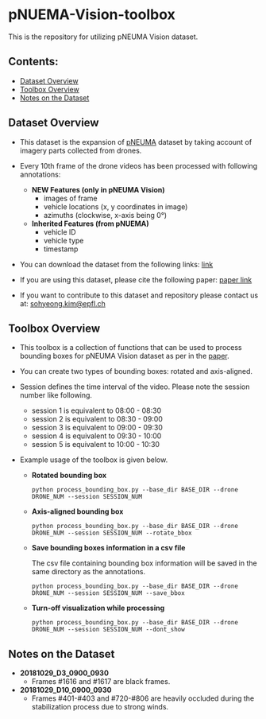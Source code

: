 # pNUEMA-Vision-toolbox

This is the repository for utilizing pNEUMA Vision dataset.

## Contents:
- [Dataset Overview](#dataset-overview)
- [Toolbox Overview](#toolbox-overview)
- [Notes on the Dataset](#notes-on-the-dataset)



## Dataset Overview
- This dataset is the expansion of [pNEUMA](https://open-traffic.epfl.ch/) dataset by taking account of imagery parts collected from drones.
- Every 10th frame of the drone videos has been processed with following annotations:
    - **NEW Features (only in pNEUMA Vision)**
        - images of frame
        - vehicle locations (x, y coordinates in image)
        - azimuths (clockwise, x-axis being 0&deg;)
    - **Inherited Features (from pNUEMA)**
        - vehicle ID
        - vehicle type
        - timestamp

- You can download the dataset from the following links: [link](https://doi.org/10.5281/zenodo.7426506)

- If you are using this dataset, please cite the following paper: [paper link](https://doi.org/10.1016/j.trc.2022.103966)

- If you want to contribute to this dataset and repository please contact us at: sohyeong.kim@epfl.ch

    <!-- <details>
    <summary> 2018/10/29 09:00 - 09:30 </summary>

    | Location | Download Link   | 
    |--------|---|
    |  D1 |  TBA |
    | D2 |  TBA |   
    | D3 | TBA   | 
    | D4 |  TBA |   
    | D5 | TBA   | 
    | D6 |  TBA |   
    | D7 | TBA   | 
    | D8 |  TBA |   
    | D9 | TBA   | 
    | D10 |  TBA |   
    </details>
    <details>
    <summary> 2018/10/29 08:00 - 08:30 </summary>

    | Location | Download Link   | 
    |--------|---|
    |  D2 |  TBA |
    | D3 |  TBA |  
    </details>
    <details>
    <summary> 2018/10/29 08:30 - 09:00 </summary>

    | Location | Download Link   | 
    |--------|---|
    |  D2 |  TBA |
    | D3 |  TBA |  
    </details>
    <details>
    <summary> 2018/10/29 09:30 - 10:00 </summary>

    | Location | Download Link   | 
    |--------|---|
    |  D2 |  TBA |
    | D3 |  TBA |  
    </details>
    <details>
    <summary> 2018/10/29 10:00 - 10:30 </summary>

    | Location | Download Link   | 
    |--------|---|
    |  D2 |  TBA |
    | D3 |  TBA |  
    | D8 |  TBA |
    </details> -->



## Toolbox Overview
- This toolbox is a collection of functions that can be used to process bounding boxes for pNEUMA Vision dataset as per in the [paper](https://doi.org/10.1016/j.trc.2022.103966).
- You can create two types of bounding boxes: rotated and axis-aligned.
- Session defines the time interval of the video. Please note the session number like following. 
    - session 1 is equivalent to 08:00 - 08:30
    - session 2 is equivalent to 08:30 - 09:00
    - session 3 is equivalent to 09:00 - 09:30
    - session 4 is equivalent to 09:30 - 10:00
    - session 5 is equivalent to 10:00 - 10:30

- Example usage of the toolbox is given below.
    - **Rotated bounding box**
        ```
        python process_bounding_box.py --base_dir BASE_DIR --drone DRONE_NUM --session SESSION_NUM
        ```
    - **Axis-aligned bounding box**
        ``` 
        python process_bounding_box.py --base_dir BASE_DIR --drone DRONE_NUM --session SESSION_NUM --rotate_bbox
        ```
    - **Save bounding boxes information in a csv file**
    
        The csv file containing bounding box information will be saved in the same directory as the annotations.
        ```
        python process_bounding_box.py --base_dir BASE_DIR --drone DRONE_NUM --session SESSION_NUM --save_bbox
        ```
    - **Turn-off visualization while processing**
        ```
        python process_bounding_box.py --base_dir BASE_DIR --drone DRONE_NUM --session SESSION_NUM --dont_show
        ```

## Notes on the Dataset
- **20181029_D3_0900_0930**
    - Frames #1616 and #1617 are black frames.
- **20181029_D10_0900_0930**
    - Frames #401-#403 and #720-#806 are heavily occluded during the stabilization process due to strong winds.

